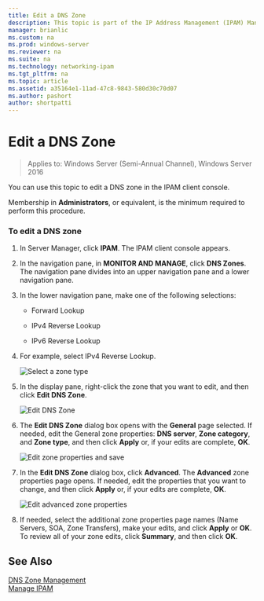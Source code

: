```yaml
---
title: Edit a DNS Zone
description: This topic is part of the IP Address Management (IPAM) Management guide in Windows Server 2016.
manager: brianlic
ms.custom: na
ms.prod: windows-server
ms.reviewer: na
ms.suite: na
ms.technology: networking-ipam
ms.tgt_pltfrm: na
ms.topic: article
ms.assetid: a35164e1-11ad-47c8-9843-580d30c70d07
ms.author: pashort
author: shortpatti
---
```

# Edit a DNS Zone

>Applies to: Windows Server (Semi-Annual Channel), Windows Server 2016

You can use this topic to edit a DNS zone in the IPAM client console.  
  
Membership in **Administrators**, or equivalent, is the minimum required to perform this procedure.  
  
### To edit a DNS zone  
  
1.  In Server Manager, click **IPAM**. The IPAM client console appears.  
  
2.  In the navigation pane, in **MONITOR AND MANAGE**, click **DNS Zones**. The navigation pane divides into an upper navigation pane and a lower navigation pane.  
  
3.  In the lower navigation pane, make one of the following selections:  
  
    -   Forward Lookup  
  
    -   IPv4 Reverse Lookup  
  
    -   IPv6 Reverse Lookup  
  
4.  For example, select IPv4 Reverse Lookup.  
  
    ![Select a zone type](../../media/Edit-a-DNS-Zone/ipam_EditZone_01.jpg)  
  
5.  In the display pane, right-click the zone that you want to edit, and then click **Edit DNS Zone**.  
  
    ![Edit DNS Zone](../../media/Edit-a-DNS-Zone/ipam_EditZone_02.jpg)  
  
6.  The **Edit DNS Zone** dialog box opens with the **General** page selected. If needed, edit the General zone properties: **DNS server**, **Zone category**, and **Zone type**, and then click **Apply** or, if your edits are complete, **OK**.  
  
    ![Edit zone properties and save](../../media/Edit-a-DNS-Zone/ipam_EditZone_03a.jpg)  
  
7.  In the **Edit DNS Zone** dialog box, click **Advanced**. The **Advanced** zone properties page opens. If needed, edit the properties that you want to change, and then click **Apply** or, if your edits are complete, **OK**.  
  
    ![Edit advanced zone properties](../../media/Edit-a-DNS-Zone/ipam_EditZone_04a.jpg)  
  
8.  If needed, select the additional zone properties page names (Name Servers, SOA, Zone Transfers), make your edits, and click **Apply** or **OK**. To review all of your zone edits, click **Summary**, and then click **OK**.  
  
## See Also  
[DNS Zone Management](DNS-Zone-Management.md)  
[Manage IPAM](Manage-IPAM.md)  
  


